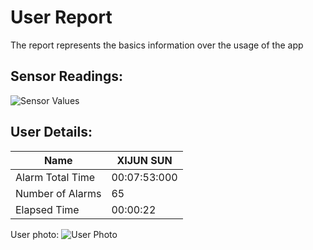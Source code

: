 # User Report
The report represents the basics information over the usage of the app
## Sensor Readings:
![Sensor Values](C:\Users\icadmin\user_ui\gui/data/img/graphs/graph_20240829171006_2.png)
## User Details:
| Name | XIJUN  SUN |
| --- | --- |
| Alarm Total Time | 00:07:53:000 |
| Number of Alarms | 65 |
| Elapsed Time | 00:00:22 |
User photo:
![User Photo](C:/Users/icadmin/Pictures/yanyan.jpg)
